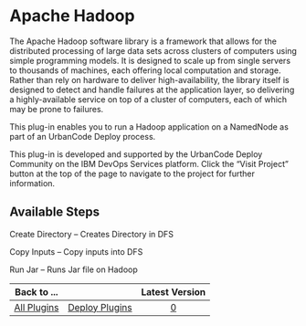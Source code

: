 
Apache Hadoop
=============


The Apache Hadoop software library is a framework that allows for the distributed processing of large data sets across clusters of computers using simple programming models. It is designed to scale up from single servers to thousands of machines, each offering local computation and storage. Rather than rely on hardware to deliver high-availability, the library itself is designed to detect and handle failures at the application layer, so delivering a highly-available service on top of a cluster of computers, each of which may be prone to failures.


This plug-in enables you to run a Hadoop application on a NamedNode as part of an UrbanCode Deploy process.


This plug-in is developed and supported by the UrbanCode Deploy Community on the IBM DevOps Services platform. Click the “Visit Project” button at the top of the page to navigate to the project for further information.



Available Steps
---------------


Create Directory – Creates Directory in DFS


Copy Inputs – Copy inputs into DFS


Run Jar – Runs Jar file on Hadoop





|Back to ...||Latest Version|
| :---: | :---: | :---: |
|[All Plugins](../../index.md)|[Deploy Plugins](../README.md)|[0]()|
